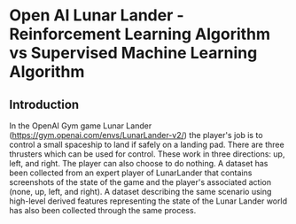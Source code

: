 # Open AI Lunar Lander - Reinforcement Learning Algorithm vs Supervised Machine Learning Algorithm

## Introduction
In the OpenAI Gym game Lunar Lander
(https://gym.openai.com/envs/LunarLander-v2/) the player's job is to control a
small spaceship to land if safely on a landing pad. There are three thrusters which
can be used for control. These work in three directions: up, left, and right. The
player can also choose to do nothing. A dataset has been collected from an expert
player of LunarLander that contains screenshots of the state of the game and the
player's associated action (none, up, left, and right). A dataset describing the
same scenario using high-level derived features representing the state of the
Lunar Lander world has also been collected through the same process.
